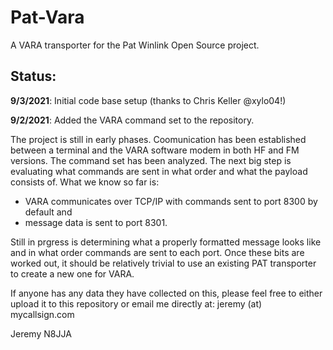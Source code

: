 # Pat-Vara
A VARA transporter for the Pat Winlink Open Source project.

## Status:
**9/3/2021**: Initial code base setup (thanks to Chris Keller @xylo04!)

**9/2/2021**: Added the VARA command set to the repository.

The project is still in early phases.  Coomunication has been established between a terminal and the VARA software modem in both HF and FM versions.  The command set has been analyzed.  The next big step is evaluating what commands are sent in what order and what the payload consists of.  What we know so far is:

- VARA communicates over TCP/IP with commands sent to port 8300 by default and 
- message data is sent to port 8301.  

Still in prgress is determining what a properly formatted message looks like and in what order commands are sent to each port.  Once these bits are worked out, it should be relatively trivial to use an existing PAT transporter to create a new one for VARA.

If anyone has any data they have collected on this, please feel free to either upload it to this repository or email me directly at: jeremy (at) mycallsign.com

Jeremy
N8JJA
